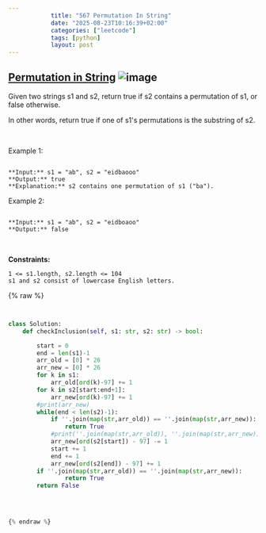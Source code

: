 ```yaml
---
            title: "567 Permutation In String"
            date: "2025-08-23T10:16:39+02:00"
            categories: ["leetcode"]
            tags: [python]
            layout: post
---
```

            
## [Permutation in String](https://leetcode.com/problems/permutation-in-string) ![image](https://img.shields.io/badge/Difficulty-Medium-orange)

Given two strings s1 and s2, return true if s2 contains a permutation of s1, or false otherwise.

In other words, return true if one of s1's permutations is the substring of s2.

 

Example 1:

```

**Input:** s1 = "ab", s2 = "eidbaooo"
**Output:** true
**Explanation:** s2 contains one permutation of s1 ("ba").

```

Example 2:

```

**Input:** s1 = "ab", s2 = "eidboaoo"
**Output:** false

```

 

**Constraints:**

	1 <= s1.length, s2.length <= 104
	s1 and s2 consist of lowercase English letters.

{% raw %}


```python


class Solution:
    def checkInclusion(self, s1: str, s2: str) -> bool:

        start = 0
        end = len(s1)-1
        arr_old = [0] * 26
        arr_new = [0] * 26
        for k in s1:
            arr_old[ord(k)-97] += 1
        for k in s2[start:end+1]:
            arr_new[ord(k)-97] += 1
        #print(arr_new)
        while(end < len(s2)-1):
            if ''.join(map(str,arr_old)) == ''.join(map(str,arr_new)):
                return True
            #print(''.join(map(str,arr_old)), ''.join(map(str,arr_new)))
            arr_new[ord(s2[start]) - 97] -= 1
            start += 1
            end += 1
            arr_new[ord(s2[end]) - 97] += 1
        if ''.join(map(str,arr_old)) == ''.join(map(str,arr_new)):
                return True 
        return False
        
        


{% endraw %}
```
